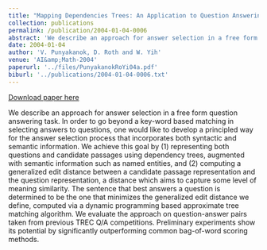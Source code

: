 ```yaml
---
title: "Mapping Dependencies Trees: An Application to Question Answering"
collection: publications
permalink: /publication/2004-01-04-0006
abstract: 'We describe an approach for answer selection in a free form question answering task. In order to go beyond a key-word based matching in selecting answers to questions, one would like to develop a principled way for the answer selection process that incorporates both syntactic and semantic information. We achieve this goal by (1) representing both questions and candidate passages using dependency trees, augmented with semantic information such as named entities, and (2) computing a generalized edit distance between a candidate passage representation and the question representation, a distance which aims to capture some level of meaning similarity. The sentence that best answers a question is determined to be the one that minimizes the generalized edit distance we define, computed via a dynamic programming based approximate tree matching algorithm. We evaluate the approach on question-answer pairs taken from previous TREC Q/A competitions. Preliminary experiments show its potential by significantly outperforming common bag-of-word scoring methods.'
date: 2004-01-04
author: 'V. Punyakanok, D. Roth and W. Yih'
venue: 'AI&amp;Math-2004'
paperurl: '../files/PunyakanokRoYi04a.pdf'
biburl: '../publications/2004-01-04-0006.txt'
---
```


<a href='../files/PunyakanokRoYi04a.pdf'>Download paper here</a>

We describe an approach for answer selection in a free form question answering task. In order to go beyond a key-word based matching in selecting answers to questions, one would like to develop a principled way for the answer selection process that incorporates both syntactic and semantic information. We achieve this goal by (1) representing both questions and candidate passages using dependency trees, augmented with semantic information such as named entities, and (2) computing a generalized edit distance between a candidate passage representation and the question representation, a distance which aims to capture some level of meaning similarity. The sentence that best answers a question is determined to be the one that minimizes the generalized edit distance we define, computed via a dynamic programming based approximate tree matching algorithm. We evaluate the approach on question-answer pairs taken from previous TREC Q/A competitions. Preliminary experiments show its potential by significantly outperforming common bag-of-word scoring methods.
